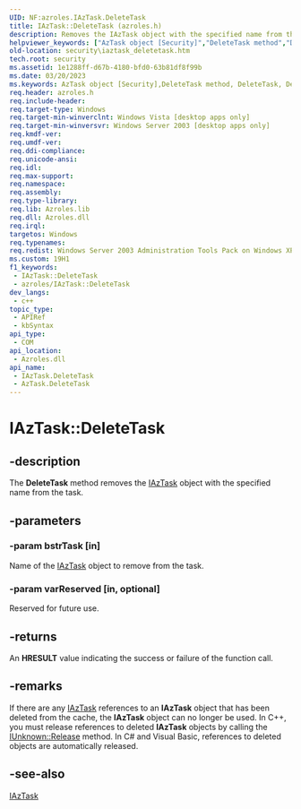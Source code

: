 ```yaml
---
UID: NF:azroles.IAzTask.DeleteTask
title: IAzTask::DeleteTask (azroles.h)
description: Removes the IAzTask object with the specified name from the task.
helpviewer_keywords: ["AzTask object [Security]","DeleteTask method","DeleteTask","DeleteTask method [Security]","DeleteTask method [Security]","AzTask object","DeleteTask method [Security]","IAzTask interface","IAzTask interface [Security]","DeleteTask method","IAzTask.DeleteTask","IAzTask::DeleteTask","azroles/IAzTask::DeleteTask","security.iaztask_deletetask"]
old-location: security\iaztask_deletetask.htm
tech.root: security
ms.assetid: 1e1288ff-d67b-4180-bfd0-63b81df8f99b
ms.date: 03/20/2023
ms.keywords: AzTask object [Security],DeleteTask method, DeleteTask, DeleteTask method [Security], DeleteTask method [Security],AzTask object, DeleteTask method [Security],IAzTask interface, IAzTask interface [Security],DeleteTask method, IAzTask.DeleteTask, IAzTask::DeleteTask, azroles/IAzTask::DeleteTask, security.iaztask_deletetask
req.header: azroles.h
req.include-header: 
req.target-type: Windows
req.target-min-winverclnt: Windows Vista [desktop apps only]
req.target-min-winversvr: Windows Server 2003 [desktop apps only]
req.kmdf-ver: 
req.umdf-ver: 
req.ddi-compliance: 
req.unicode-ansi: 
req.idl: 
req.max-support: 
req.namespace: 
req.assembly: 
req.type-library: 
req.lib: Azroles.lib
req.dll: Azroles.dll
req.irql: 
targetos: Windows
req.typenames: 
req.redist: Windows Server 2003 Administration Tools Pack on Windows XP
ms.custom: 19H1
f1_keywords:
 - IAzTask::DeleteTask
 - azroles/IAzTask::DeleteTask
dev_langs:
 - c++
topic_type:
 - APIRef
 - kbSyntax
api_type:
 - COM
api_location:
 - Azroles.dll
api_name:
 - IAzTask.DeleteTask
 - AzTask.DeleteTask
---
```


# IAzTask::DeleteTask

## -description

The **DeleteTask** method removes the [IAzTask](nn-azroles-iaztask.md) object with the specified name from the task.

## -parameters

### -param bstrTask [in]

Name of the [IAzTask](nn-azroles-iaztask.md) object to remove from the task.

### -param varReserved [in, optional]

Reserved for future use.

## -returns

An **HRESULT** value indicating the success or failure of the function call.

## -remarks

If there are any [IAzTask](nn-azroles-iaztask.md) references to an **IAzTask** object that has been deleted from the cache, the **IAzTask** object can no longer be used. In C++, you must release references to deleted **IAzTask** objects by calling the [IUnknown::Release](/windows/win32/api/unknwn/nf-unknwn-iunknown-release) method. In C# and Visual Basic, references to deleted objects are automatically released.

## -see-also

[IAzTask](nn-azroles-iaztask.md)
